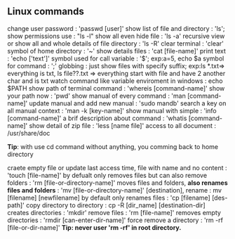 ## Linux commands

change user password : 'passwd [user]'
show list of file and directory : 'ls'; 
show permissions use : "ls -l"
show all even hide file : 'ls -a'
recursive view or show all and whole details of file directory : 'ls -R'
clear terminal : 'clear'
symbol of home directory : '~'
show details files : 'cat [file-name]'
print text : 'echo ['text']'
symbol used for call variable : '$'; exp:a=5, echo $a
symbol for command : ';'
globbing : just show files with specify suffix; exp:ls *.txt=> everything is txt, ls file??.txt => everything start with file and have 2 another char and is txt
watch command like variable enviroment in windows : echo $PATH
show path of terminal command : 'whereis [command-name]'
show your path now : 'pwd'
show manual of every command : 'man [command-name]'
update manual and add new manual : 'sudo mandb'
search a key on all manual context : 'man -k [key-name]'
show manual with simple : 'info [command-name]'
a brif description about command : 'whatis [command-name]'
show detail of zip file : 'less [name file]'
access to all document : /usr/share/doc

**Tip**: with use cd command without anything, you comming back to home directory

craete empty file or update last access time, file with name and no content : 'touch [file-name]'
by defualt only removes files but can also remove folders : 'rm [file-or-directory-name]'
moves files and folders, **also renames files and folders** : 'mv [file-or-directory-name]' [destination], rename : mv [filename] [newfilename]
by default only renames files : 'cp [filename] [des-path]'
copy directory to directory : cp -R [dir_name] [destination-dir]
creates directories : 'mkdir'
remove files : 'rm [file-name]'
removes empty directories : 'rmdir [can-enter-dir-name]'
force remove a directory : 'rm -rf [file-or-dir-name]'
**Tip: never user 'rm -rf' in root directory.**

